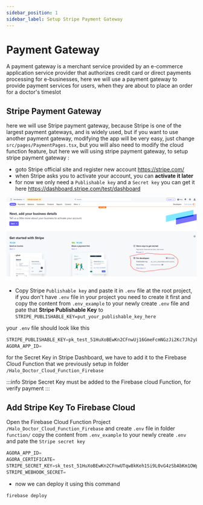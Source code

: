 ```yaml
---
sidebar_position: 1
sidebar_label: Setup Stripe Payment Gateway
---
```


# Payment Gateway

A payment gateway is a merchant service provided by an e-commerce application service provider that authorizes credit card or direct payments processing for e-businesses,
here we will use a payment gateway to provide payment services for users, when they are about to place an order for a doctor's timeslot

## Stripe Payment Gateway

here we will use Stripe payment gateway, because Stripe is one of the largest payment gateways, and is widely used, but if you want to use another payment gateway, modifying the app will be very easy, just change `src/pages/PaymentPages.tsx`, but you will also need to modify the cloud function feature, but here we will using stripe payment gateway, to setup stripe payment gateway :

- goto Stripe official site and register new account https://stripe.com/
- when Stripe asks you to activate your account, you can **activate it later**
- for now we only need a `Publishable key` and a `Secret key` you can get it here https://dashboard.stripe.com/test/dashboard

![Flutter Doctor](./assets/stripe_key.png)

- Copy Stripe `Publishable key` and paste it in `.env` file at the root project, if you don't have `.env` file in your project you need to create it first and copy the content from `.env_example` to your newly create `.env` file and pate that **Stripe Publishable Key** to `STRIPE_PUBLISHABLE_KEY=put_your_publishable_key_here`

your `.env` file should look like this

```jsx title="/.env"
STRIPE_PUBLISHABLE_KEY=pk_test_51HuXoBEwKn2CFnwUj16GmeFcmNGzJi2Kc7Jh2yE000sKLiReYsP2JWyW4RoUVeJnjbesipOa4GaY6PuV5rphhlIF00LiFf95
AGORA_APP_ID=
```

for the Secret Key in Stripe Dashboard, we have to add it to the Firebase Cloud Function that we previously setup in folder `/Halo_Doctor_Cloud_Function_Firebase`

:::info
Stripe Secret Key must be added to the Firebase cloud Function, for verify payment
:::

## Add Stripe Key To Firebase Cloud

Open the Firebase Cloud Function Project `/Halo_Doctor_Cloud_Function_Firebase` and create `.env` file in folder `function/`
copy the content from `.env_example` to your newly create `.env` and pate the `Stripe secret key`

```ts
AGORA_APP_ID=
AGORA_CERTIFICATE=
STRIPE_SECRET_KEY=sk_test_51HuXoBEwKn2CFnwUTqw8kKeh1Si9L0vG4zSbAbKm1OWpRfIhYLZA1R3ypELDXDCntE28PJ9Y2nw62kwsKBnu1fvq008BzHkszK
STRIPE_WEBHOOK_SECRET=
```

- now we can deploy it using this command

```
firebase deploy
```
